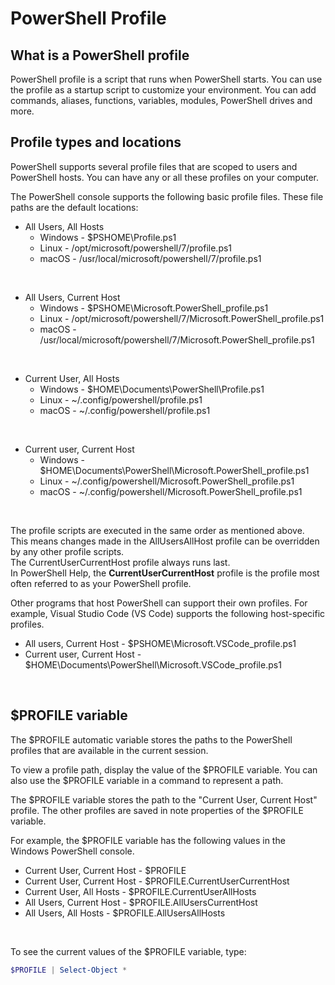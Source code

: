 # PowerShell Profile

## What is a PowerShell profile
PowerShell profile is a script that runs when PowerShell starts. You can use the profile as a startup script to customize your environment. You can add commands, aliases, functions, variables, modules, PowerShell drives and more.

## Profile types and locations
PowerShell supports several profile files that are scoped to users and PowerShell hosts. You can have any or all these profiles on your computer.

The PowerShell console supports the following basic profile files. These file paths are the default locations: 

- All Users, All Hosts
    - Windows - $PSHOME\Profile.ps1
    - Linux - /opt/microsoft/powershell/7/profile.ps1
    - macOS - /usr/local/microsoft/powershell/7/profile.ps1

<br/>

- All Users, Current Host
    - Windows - $PSHOME\Microsoft.PowerShell_profile.ps1
    - Linux - /opt/microsoft/powershell/7/Microsoft.PowerShell_profile.ps1
    - macOS - /usr/local/microsoft/powershell/7/Microsoft.PowerShell_profile.ps1

<br/>

- Current User, All Hosts
    - Windows - $HOME\Documents\PowerShell\Profile.ps1
    - Linux - ~/.config/powershell/profile.ps1
    - macOS - ~/.config/powershell/profile.ps1

<br/>

- Current user, Current Host
    - Windows - $HOME\Documents\PowerShell\Microsoft.PowerShell_profile.ps1
    - Linux - ~/.config/powershell/Microsoft.PowerShell_profile.ps1
    - macOS - ~/.config/powershell/Microsoft.PowerShell_profile.ps1


<br/>

The profile scripts are executed in the same order as mentioned above. <br/>
This means changes made in the AllUsersAllHost profile can be overridden by any other profile scripts. <br/>
The CurrentUserCurrentHost profile always runs last.<br/>
In PowerShell Help, the <b>CurrentUserCurrentHost</b> profile is the profile most often referred to as your PowerShell profile.

Other programs that host PowerShell can support their own profiles. For example, Visual Studio Code (VS Code) supports the following host-specific profiles. <br/>

- All users, Current Host - $PSHOME\Microsoft.VSCode_profile.ps1
- Current user, Current Host - $HOME\Documents\PowerShell\Microsoft.VSCode_profile.ps1

<br/>

## $PROFILE variable 

The $PROFILE automatic variable stores the paths to the PowerShell profiles that are available in the current session.

To view a profile path, display the value of the $PROFILE variable. You can also use the $PROFILE variable in a command to represent a path.

The $PROFILE variable stores the path to the "Current User, Current Host" profile. The other profiles are saved in note properties of the $PROFILE variable.

For example, the $PROFILE variable has the following values in the Windows PowerShell console.

- Current User, Current Host - $PROFILE
- Current User, Current Host - $PROFILE.CurrentUserCurrentHost
- Current User, All Hosts - $PROFILE.CurrentUserAllHosts
- All Users, Current Host - $PROFILE.AllUsersCurrentHost
- All Users, All Hosts - $PROFILE.AllUsersAllHosts

<br/>

To see the current values of the $PROFILE variable, type:

```ps1
$PROFILE | Select-Object *
```